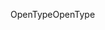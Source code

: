 <span data-ttu-id="068a7-101">OpenType</span><span class="sxs-lookup"><span data-stu-id="068a7-101">OpenType</span></span>